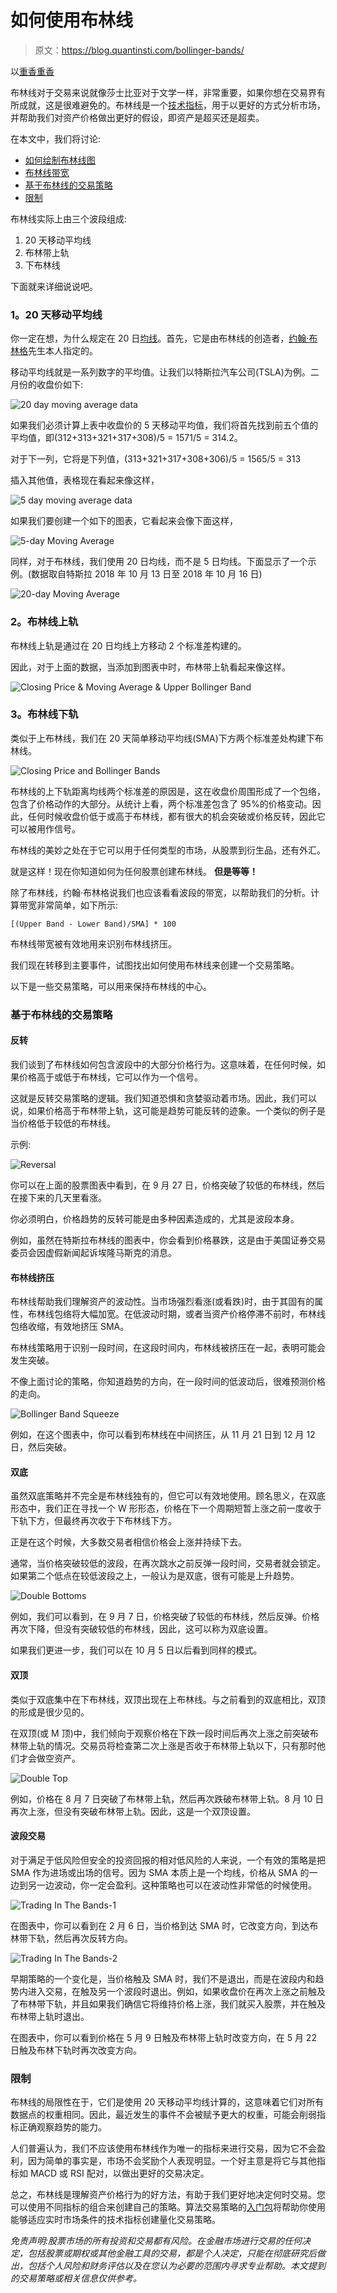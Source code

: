 # 如何使用布林线

> 原文：<https://blog.quantinsti.com/bollinger-bands/>

以[重香重香](https://www.linkedin.com/in/rekhit/)

布林线对于交易来说就像莎士比亚对于文学一样，非常重要，如果你想在交易界有所成就，这是很难避免的。布林线是一个[技术指标](https://blog.quantinsti.com/indicators-build-trend-following-strategy)，用于以更好的方式分析市场，并帮助我们对资产价格做出更好的假设，即资产是超买还是超卖。

在本文中，我们将讨论:

*   [如何绘制布林线图](#bollinger_band)
*   [布林线带宽](#bollinger_bandwidth)
*   [基于布林线的交易策略](#strategy)
*   [限制](#limitation)

布林线实际上由三个波段组成:

1.  20 天移动平均线
2.  布林带上轨
3.  下布林线

下面就来详细说说吧。

### **1。20 天移动平均线**

你一定在想，为什么规定在 20 日[均线](https://blog.quantinsti.com/moving-average-trading-strategies)。首先，它是由布林线的创造者，[约翰·布林格](https://en.wikipedia.org/wiki/John_Bollinger)先生本人指定的。

移动平均线就是一系列数字的平均值。让我们以特斯拉汽车公司(TSLA)为例。二月份的收盘价如下:

![20 day moving average data](img/25a366c79dfb0548271dc14453f111d6.png)

如果我们必须计算上表中收盘价的 5 天移动平均值，我们将首先找到前五个值的平均值，即(312+313+321+317+308)/5 = 1571/5 = 314.2。

对于下一列，它将是下列值，(313+321+317+308+306)/5 = 1565/5 = 313

插入其他值，表格现在看起来像这样，

![5 day moving average data](img/b93b27c10507cd8e7f1b9391664fce2b.png)

如果我们要创建一个如下的图表，它看起来会像下面这样，

![5-day Moving Average](img/703de58d90a1c7bf423868a73ba7898c.png)

同样，对于布林线，我们使用 20 日均线，而不是 5 日均线。下面显示了一个示例。(数据取自特斯拉 2018 年 10 月 13 日至 2018 年 10 月 16 日)

![20-day Moving Average](img/65e3b656011ed307f2142a5a560d09db.png)

### **2。布林线上轨**

布林线上轨是通过在 20 日均线上方移动 2 个标准差构建的。

因此，对于上面的数据，当添加到图表中时，布林带上轨看起来像这样。

![Closing Price & Moving Average & Upper Bollinger Band](img/dc932b87ef09c6f5ac80b08f2e925a6c.png)

### **3。布林线下轨**

类似于上布林线，我们在 20 天简单移动平均线(SMA)下方两个标准差处构建下布林线。

![Closing Price and Bollinger Bands](img/5938c15c0fbb4cb16b84e2b93d3ede22.png)

布林线的上下轨距离均线两个标准差的原因是，这在收盘价周围形成了一个包络，包含了价格动作的大部分。从统计上看，两个标准差包含了 95%的价格变动。因此，任何时候收盘价低于或高于布林线，都有很大的机会突破或价格反转，因此它可以被用作信号。

布林线的美妙之处在于它可以用于任何类型的市场，从股票到衍生品，还有外汇。

就是这样！现在你知道如何为任何股票创建布林线。 **但是等等！**

除了布林线，约翰·布林格说我们也应该看看波段的带宽，以帮助我们的分析。计算带宽非常简单，如下所示:

```
[(Upper Band - Lower Band)/SMA] * 100
```

布林线带宽被有效地用来识别布林线挤压。

我们现在转移到主要事件，试图找出如何使用布林线来创建一个交易策略。

以下是一些交易策略，可以用来保持布林线的中心。

### **基于布林线的交易策略**

#### **反转**

我们谈到了布林线如何包含波段中的大部分价格行为。这意味着，在任何时候，如果价格高于或低于布林线，它可以作为一个信号。

这就是反转交易策略的逻辑。我们知道恐惧和贪婪驱动着市场。因此，我们可以说，如果价格高于布林带上轨，这可能是趋势可能反转的迹象。一个类似的例子是当价格低于较低的布林线。

示例:

![Reversal](img/58c799f41753e560d63f97c1ceb6ab4d.png)

你可以在上面的股票图表中看到，在 9 月 27 日，价格突破了较低的布林线，然后在接下来的几天里看涨。

你必须明白，价格趋势的反转可能是由多种因素造成的，尤其是波段本身。

例如，虽然在特斯拉布林线的图表中，你会看到价格暴跌，这是由于美国证券交易委员会因虚假新闻起诉埃隆马斯克的消息。

#### **布林线挤压**

布林线帮助我们理解资产的波动性。当市场强烈看涨(或看跌)时，由于其固有的属性，布林线包络将大幅加宽。在低波动时期，或者当资产价格停滞不前时，布林线包络收缩，有效地挤压 SMA。

布林线策略用于识别一段时间，在这段时间内，布林线被挤压在一起，表明可能会发生突破。

不像上面讨论的策略，你知道趋势的方向，在一段时间的低波动后，很难预测价格的走向。

![Bollinger Band Squeeze](img/6e6903c906037dcd8e59e2b4632ff316.png)

例如，在这个图表中，你可以看到布林线在中间挤压，从 11 月 21 日到 12 月 12 日，然后突破。

#### **双底**

虽然双底策略并不完全是布林线独有的，但它可以有效地使用。顾名思义，在双底形态中，我们正在寻找一个 W 形形态，价格在下一个周期短暂上涨之前一度收于下轨下方，但最终再次收于下布林线下方。

正是在这个时候，大多数交易者相信价格会上涨并持续下去。

通常，当价格突破较低的波段，在再次跳水之前反弹一段时间，交易者就会锁定。如果第二个低点在较低波段之上，一般认为是双底，很有可能是上升趋势。

![Double Bottoms](img/c3f2b91e08b26984540962a48a83960a.png)

例如，我们可以看到，在 9 月 7 日，价格突破了较低的布林线，然后反弹。价格再次下降，但没有突破较低的布林线，因此，这可以称为双底设置。

如果我们更进一步，我们可以在 10 月 5 日以后看到同样的模式。

#### **双顶**

类似于双底集中在下布林线，双顶出现在上布林线。与之前看到的双底相比，双顶的形成是很少见的。

在双顶(或 M 顶)中，我们倾向于观察价格在下跌一段时间后再次上涨之前突破布林带上轨的情况。交易员将检查第二次上涨是否收于布林带上轨以下，只有那时他们才会做空资产。

![Double Top](img/f8872d148af350bf068697478f2463b2.png)

例如，价格在 8 月 7 日突破了布林带上轨，然后再次跌破布林带上轨。8 月 10 日再次上涨，但没有突破布林带上轨。因此，这是一个双顶设置。

#### **波段交易**

对于满足于低风险但安全的投资回报的相对低风险的人来说，一个有效的策略是把 SMA 作为进场或出场的信号。因为 SMA 本质上是一个均线，价格从 SMA 的一边到另一边波动，你一定会盈利。这种策略也可以在波动性非常低的时候使用。

![Trading In The Bands-1](img/f1b0b09c4e82d178321e5b8ae54d5027.png)

在图表中，你可以看到在 2 月 6 日，当价格到达 SMA 时，它改变方向，到达布林带下轨，然后再次反转方向。

![Trading In The Bands-2](img/60e5f7abaf39bc9ca894ed2fccef3f3c.png)

早期策略的一个变化是，当价格触及 SMA 时，我们不是退出，而是在波段内和趋势内进入交易，在触及另一个波段时退出。例如，如果收盘价在再次上涨之前触及了布林带下轨，并且如果我们确信它将维持价格上涨，我们就买入股票，并在触及布林带上轨时退出。

在图表中，你可以看到价格在 5 月 9 日触及布林带上轨时改变方向，在 5 月 22 日触及布林下轨时再次改变方向。

### **限制**

布林线的局限性在于，它们是使用 20 天移动平均线计算的，这意味着它们对所有数据点的权重相同。因此，最近发生的事件不会被赋予更大的权重，可能会削弱指标正确观察趋势的能力。

人们普遍认为，我们不应该使用布林线作为唯一的指标来进行交易，因为它不会盈利，因为简单的事实是，市场不会奖励个人表现明显。一个好主意是将它与其他指标如 MACD 或 RSI 配对，以做出更好的交易决定。

总之，布林线是理解资产价格行为的好方法，有助于我们更好地决定何时交易。您可以使用不同指标的组合来创建自己的策略。算法交易策略的[入门包](https://quantra.quantinsti.com/programme/algo-quant-trading-strategies-beginners)将帮助你使用能够适应实时市场条件的技术指标创建量化交易策略。

*免责声明:股票市场的所有投资和交易都有风险。在金融市场进行交易的任何决定，包括股票或期权或其他金融工具的交易，都是个人决定，只能在彻底研究后做出，包括个人风险和财务评估以及在您认为必要的范围内寻求专业帮助。本文提到的交易策略或相关信息仅供参考。*